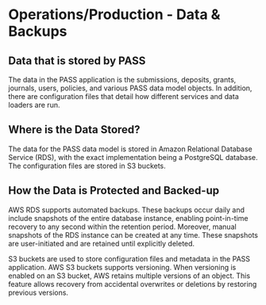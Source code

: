 # Operations/Production - Data & Backups

## Data that is stored by PASS
The data in the PASS application is the submissions, deposits, grants, journals, users, policies, and various PASS data
model objects. In addition, there are configuration files that detail how different services and data loaders are run.

## Where is the Data Stored?
The data for the PASS data model is stored in Amazon Relational Database Service (RDS), with the exact implementation
being a PostgreSQL database. The configuration files are stored in S3 buckets.

## How the Data is Protected and Backed-up
AWS RDS supports automated backups. These backups occur daily and include snapshots of the entire database instance, 
enabling point-in-time recovery to any second within the retention period. Moreover, manual snapshots of the RDS 
instance can be created at any time. These snapshots are user-initiated and are retained until explicitly deleted.

S3 buckets are used to store configuration files and metadata in the PASS application. AWS S3 buckets supports 
versioning. When versioning is enabled on an S3 bucket, AWS retains multiple versions of an object. This feature allows
recovery from accidental overwrites or deletions by restoring previous versions.